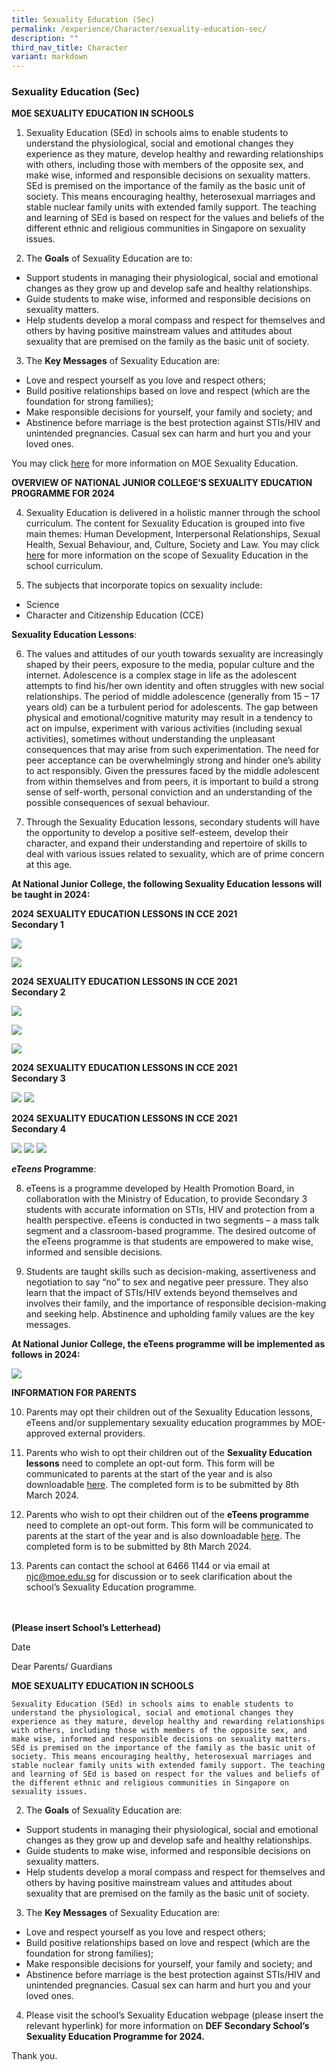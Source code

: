 ```yaml
---
title: Sexuality Education (Sec)
permalink: /experience/Character/sexuality-education-sec/
description: ""
third_nav_title: Character
variant: markdown
---
```

### Sexuality Education (Sec)

**MOE SEXUALITY EDUCATION IN SCHOOLS**

1.	Sexuality Education (SEd) in schools aims to enable students to understand the physiological, social and emotional changes they experience as they mature, develop healthy and rewarding relationships with others, including those with members of the opposite sex, and make wise, informed and responsible decisions on sexuality matters. SEd is premised on the importance of the family as the basic unit of society. This means encouraging healthy, heterosexual marriages and stable nuclear family units with extended family support. The teaching and learning of SEd is based on respect for the values and beliefs of the different ethnic and religious communities in Singapore on sexuality issues.

2.	The **Goals** of Sexuality Education are to:

* Support students in managing their physiological, social and emotional changes as they grow up and develop safe and healthy relationships. 
*	Guide students to make wise, informed and responsible decisions on sexuality matters. 
*	Help students develop a moral compass and respect for themselves and others by having positive mainstream values and attitudes about sexuality that are premised on the family as the basic unit of society. 

3.	The **Key Messages** of Sexuality Education are:

*	Love and respect yourself as you love and respect others;
*	Build positive relationships based on love and respect (which are the foundation for strong families);
*	Make responsible decisions for yourself, your family and society; and
*	Abstinence before marriage is the best protection against STIs/HIV and unintended pregnancies. Casual sex can harm and hurt you and your loved ones.


You may click [here](https://go.gov.sg/moe-sexuality-education) for more information on MOE Sexuality Education.

**OVERVIEW OF NATIONAL JUNIOR COLLEGE’S SEXUALITY EDUCATION PROGRAMME FOR 2024**

4.	Sexuality Education is delivered in a holistic manner through the school curriculum. The content for Sexuality Education is grouped into five main themes: Human Development, Interpersonal Relationships, Sexual Health, Sexual Behaviour, and, Culture, Society and Law. You may click [here](https://go.gov.sg/moe-sexuality-education-scope) for more information on the scope of Sexuality Education in the school curriculum.

5. The subjects that incorporate topics on sexuality include: 
* Science 
* Character and Citizenship Education (CCE)


**Sexuality Education Lessons**: <br>

6. The values and attitudes of our youth towards sexuality are increasingly shaped by their peers, exposure to the media, popular culture and the internet. Adolescence is a complex stage in life as the adolescent attempts to find his/her own identity and often struggles with new social relationships. The period of middle adolescence (generally from 15 – 17 years old) can be a turbulent period for adolescents. The gap between physical and emotional/cognitive maturity may result in a tendency to act on impulse, experiment with various activities (including sexual activities), sometimes without understanding the unpleasant consequences that may arise from such experimentation. The need for peer acceptance can be overwhelmingly strong and hinder one’s ability to act responsibly.  Given the pressures faced by the middle adolescent from within themselves and from peers, it is important to build a strong sense of self-worth, personal conviction and an understanding of the possible consequences of sexual behaviour.

7. Through the Sexuality Education lessons, secondary students will have the opportunity to develop a positive self-esteem, develop their character, and expand their understanding and repertoire of skills to deal with various issues related to sexuality, which are of prime concern at this age. 


**At National Junior College, the following Sexuality Education lessons will be taught in 2024:**

**2024 SEXUALITY EDUCATION LESSONS IN CCE 2021**<br> 
**Secondary 1**

![](/images/1_SED_SEC.png)

![](/images/2_SED_SEC.png)
	
**2024 SEXUALITY EDUCATION LESSONS IN CCE 2021**<br> 
**Secondary 2**

![](/images/3_SED_SEC.png)

![](/images/4_SED_SEC.png)

![](/images/5_SED_SEC.png)

**2024 SEXUALITY EDUCATION LESSONS IN CCE 2021**<br> 
**Secondary 3**

![](/images/6_SED_SEC.png)
![](/images/7_SED_SEC.png)

**2024 SEXUALITY EDUCATION LESSONS IN CCE 2021**<br> 
**Secondary 4**<br>

![](/images/8_SED_SEC.png)
![](/images/9_SED_SEC.png)
![](/images/10_SED_SEC.png)

**_eTeens_ Programme**:<br>

8.	eTeens is a programme developed by Health Promotion Board, in collaboration with the Ministry of Education, to provide Secondary 3 students with accurate information on STIs, HIV and protection from a health perspective. eTeens is conducted in two segments – a mass talk segment and a classroom-based programme. The desired outcome of the eTeens programme is that students are empowered to make wise, informed and sensible decisions.


9.	Students are taught skills such as decision-making, assertiveness and negotiation to say “no” to sex and negative peer pressure. They also learn that the impact of STIs/HIV extends beyond themselves and involves their family, and the importance of responsible decision-making and seeking help. Abstinence and upholding family values are the key messages.


**At National Junior College, the eTeens programme will be implemented as follows in 2024:**

![](/images/11_SED_SEC.png)

**INFORMATION FOR PARENTS**


10.	Parents may opt their children out of the Sexuality Education lessons, eTeens and/or supplementary sexuality education programmes by MOE-approved external providers. 

11.	Parents who wish to opt their children out of the **Sexuality Education lessons** need to complete an opt-out form. This form will be communicated to parents at the start of the year and is also downloadable [here](https://form.gov.sg/65b0da647091a98ec324400b). The completed form is to be submitted by 8th March 2024. 

12.	Parents who wish to opt their children out of the **eTeens programme** need to complete an opt-out form. This form will be communicated to parents at the start of the year and is also downloadable [here](https://form.gov.sg/65b0da2190d4ae5b33259254).  The completed form is to be submitted by 8th March 2024.

13.	Parents can contact the school at 6466 1144 or via email at njc@moe.edu.sg for discussion or to seek clarification about the school’s Sexuality Education programme.


<br><br>
**(Please insert School’s Letterhead)**

Date

Dear Parents/ Guardians 


**MOE SEXUALITY EDUCATION IN SCHOOLS** 

	Sexuality Education (SEd) in schools aims to enable students to understand the physiological, social and emotional changes they experience as they mature, develop healthy and rewarding relationships with others, including those with members of the opposite sex, and make wise, informed and responsible decisions on sexuality matters. SEd is premised on the importance of the family as the basic unit of society. This means encouraging healthy, heterosexual marriages and stable nuclear family units with extended family support. The teaching and learning of SEd is based on respect for the values and beliefs of the different ethnic and religious communities in Singapore on sexuality issues.

2.	The **Goals** of Sexuality Education are:
*	Support students in managing their physiological, social and emotional changes as they grow up and develop safe and healthy relationships.
*	Guide students to make wise, informed and responsible decisions on sexuality matters.
*	Help students develop a moral compass and respect for themselves and others by having positive mainstream values and attitudes about sexuality that are premised on the family as the basic unit of society. 


3.	The **Key Messages** of Sexuality Education are:
*	Love and respect yourself as you love and respect others;
*	Build positive relationships based on love and respect (which are the foundation for strong families);
*	Make responsible decisions for yourself, your family and society; and
*	Abstinence before marriage is the best protection against STIs/HIV and unintended pregnancies. Casual sex can harm and hurt you and your loved ones.

4.	Please visit the school’s Sexuality Education webpage (please insert the relevant hyperlink) for more information on **DEF Secondary School’s Sexuality Education Programme for 2024.**

Thank you.